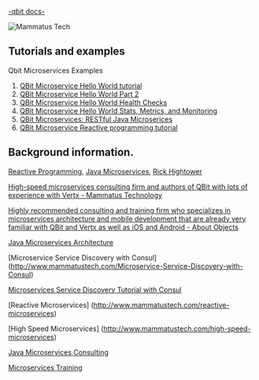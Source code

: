 [-qbit docs-](https://github.com/advantageous/qbit/wiki)

![Mammatus Tech](http://www.mammatustech.com/_/rsrc/1242100869097/config/app/images/customLogo/customLogo.gif?revision=6)

## Tutorials and examples
Qbit Microservices Examples


1. [QBit Microservice Hello World tutorial](https://github.com/MammatusTech/qbit-microservices-examples/wiki/Getting-started-with-QBit-Microservice-Lib)
2. [QBit Microservice Hello World Part 2](Getting-started-with-QBit-Microservices-Lib-Batteries-Included)
2. [QBit Microservice Hello World Health Checks](Getting-started-with-QBit-Microservices-Health-Checks)
2. [QBit Microservice Hello World Stats, Metrics, and Monitoring](Getting-started-with-QBit-Microservices-Stats-KPI-Metrics-Monitoring)
3. [QBit Microservices: RESTful Java Microserices](QBit-Microservices-Java-Lib-RESTful)
2. [QBit Microservice Reactive programming tutorial](https://github.com/MammatusTech/qbit-microservices-examples/wiki/Reactor-tutorial--%7C-reactively-handling-async-calls-with-QBit-Reactive-Microservices)



## Background information.

[Reactive Programming](http://rick-hightower.blogspot.com/2015/03/reactive-programming-service-discovery.html), [Java Microservices](http://rick-hightower.blogspot.com/2015/03/java-microservices-architecture.html), [Rick Hightower](http://www.linkedin.com/in/rickhigh)



[High-speed microservices consulting firm and authors of QBit with lots of experience with Vertx - Mammatus Technology](http://www.mammatustech.com/)

[Highly recommended consulting and training firm who specializes in microservices architecture and mobile development that are already very familiar with QBit and Vertx as well as iOS and Android - About Objects](http://www.aboutobjects.com/)

[Java Microservices Architecture](http://www.mammatustech.com/java-microservices-architecture)

[Microservice Service Discovery with Consul] (http://www.mammatustech.com/Microservice-Service-Discovery-with-Consul)

[Microservices Service Discovery Tutorial with Consul](http://www.mammatustech.com/consul-service-discovery-and-health-for-microservices-architecture-tutorial)



[Reactive Microservices]
(http://www.mammatustech.com/reactive-microservices)

[High Speed Microservices]
(http://www.mammatustech.com/high-speed-microservices)


[Java Microservices Consulting](http://www.mammatustech.com/java-microservices-consulting)

[Microservices Training](http://www.mammatustech.com/java-reactive-microservice-training)

